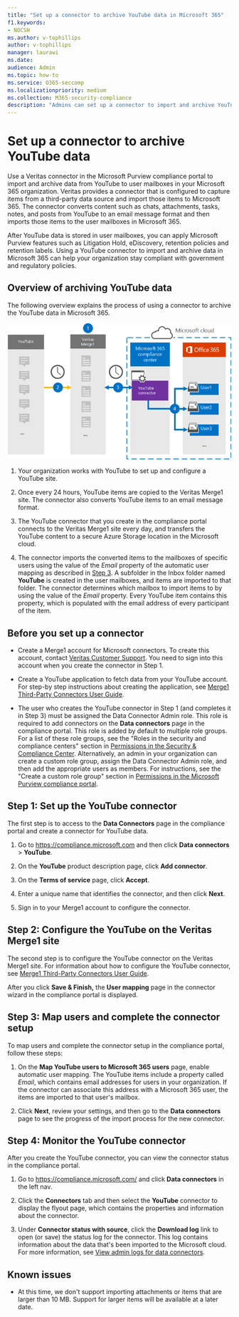 ```yaml
---
title: "Set up a connector to archive YouTube data in Microsoft 365"
f1.keywords:
- NOCSH
ms.author: v-tophillips
author: v-tophillips
manager: laurawi
ms.date: 
audience: Admin
ms.topic: how-to
ms.service: O365-seccomp
ms.localizationpriority: medium
ms.collection: M365-security-compliance
description: "Admins can set up a connector to import and archive YouTube data from Veritas to Microsoft 365. This connector lets you archive data from third-party data sources in Microsoft 365. After your archive this data, you can use compliance features such as legal hold, eDiscovery, and retention policies to manage third-party data."
---
```


# Set up a connector to archive YouTube data

Use a Veritas connector in the Microsoft Purview compliance portal to import and archive data from YouTube to user mailboxes in your Microsoft 365 organization. Veritas provides a connector that is configured to capture items from a third-party data source and import those items to Microsoft 365. The connector converts content such as chats, attachments, tasks, notes, and posts from YouTube to an email message format and then imports those items to the user mailboxes in Microsoft 365.

After YouTube data is stored in user mailboxes, you can apply Microsoft Purview features such as Litigation Hold, eDiscovery, retention policies and retention labels. Using a YouTube connector to import and archive data in Microsoft 365 can help your organization stay compliant with government and regulatory policies.

## Overview of archiving YouTube data

The following overview explains the process of using a connector to archive the YouTube data in Microsoft 365.

![Archiving workflow for YouTube data.](../media/YouTubeConnectorWorkflow.png)

1. Your organization works with YouTube to set up and configure a YouTube site.

2. Once every 24 hours, YouTube items are copied to the Veritas Merge1 site. The connector also converts YouTube items to an email message format.

3. The YouTube connector that you create in the compliance portal connects to the Veritas Merge1 site every day, and transfers the YouTube content to a secure Azure Storage location in the Microsoft cloud.

4. The connector imports the converted items to the mailboxes of specific users using the value of the *Email* property of the automatic user mapping as described in [Step 3](#step-3-map-users-and-complete-the-connector-setup). A subfolder in the Inbox folder named **YouTube** is created in the user mailboxes, and items are imported to that folder. The connector determines which mailbox to import items to by using the value of the *Email* property. Every YouTube item contains this property, which is populated with the email address of every participant of the item.

## Before you set up a connector

- Create a Merge1 account for Microsoft connectors. To create this account, contact [Veritas Customer Support](https://www.veritas.com/form/requestacall/ms-connectors-contact). You need to sign into this account when you create the connector in Step 1.

- Create a YouTube application to fetch data from your YouTube account. For step-by step instructions about creating the application, see [Merge1 Third-Party Connectors User Guide](https://docs.ms.merge1.globanetportal.com/Merge1%20Third-Party%20Connectors%20YouTube%20User%20Guide.pdf).

- The user who creates the YouTube connector in Step 1 (and completes it in Step 3) must be assigned the Data Connector Admin role. This role is required to add connectors on the **Data connectors** page in the compliance portal. This role is added by default to multiple role groups. For a list of these role groups, see the "Roles in the security and compliance centers" section in [Permissions in the Security & Compliance Center](../security/office-365-security/permissions-in-the-security-and-compliance-center.md#roles-in-the-security--compliance-center). Alternatively, an admin in your organization can create a custom role group, assign the Data Connector Admin role, and then add the appropriate users as members. For instructions, see the "Create a custom role group" section in [Permissions in the Microsoft Purview compliance portal](microsoft-365-compliance-center-permissions.md#create-a-custom-role-group).

## Step 1: Set up the YouTube connector

The first step is to access to the **Data Connectors** page in the compliance portal and create a connector for YouTube data.

1. Go to <https://compliance.microsoft.com> and then click **Data connectors** > **YouTube**.

2. On the **YouTube** product description page, click **Add connector**.

3. On the **Terms of service** page, click **Accept**.

4. Enter a unique name that identifies the connector, and then click **Next**.

5. Sign in to your Merge1 account to configure the connector.

## Step 2: Configure the YouTube on the Veritas Merge1 site

The second step is to configure the YouTube connector on the Veritas Merge1 site. For information about how to configure the YouTube connector, see [Merge1 Third-Party Connectors User Guide](https://docs.ms.merge1.globanetportal.com/Merge1%20Third-Party%20Connectors%20YouTube%20User%20Guide.pdf).

After you click **Save & Finish,** the **User mapping** page in the connector wizard in the compliance portal is displayed.

## Step 3: Map users and complete the connector setup

To map users and complete the connector setup in the compliance portal, follow these steps:

1. On the **Map YouTube users to Microsoft 365 users** page, enable automatic user mapping. The YouTube items include a property called *Email*, which contains email addresses for users in your organization. If the connector can associate this address with a Microsoft 365 user, the items are imported to that user's mailbox.

2. Click **Next**, review your settings, and then go to the **Data connectors** page to see the progress of the import process for the new connector.

## Step 4: Monitor the YouTube connector

After you create the YouTube connector, you can view the connector status in the compliance portal.

1. Go to <https://compliance.microsoft.com/> and click **Data connectors** in the left nav.

2. Click the **Connectors** tab and then select the **YouTube** connector to display the flyout page, which contains the properties and information about the connector.

3. Under **Connector status with source**, click the **Download log** link to open (or save) the status log for the connector. This log contains information about the data that's been imported to the Microsoft cloud. For more information, see [View admin logs for data connectors](data-connector-admin-logs.md).

## Known issues

- At this time, we don't support importing attachments or items that are larger than 10 MB. Support for larger items will be available at a later date.
